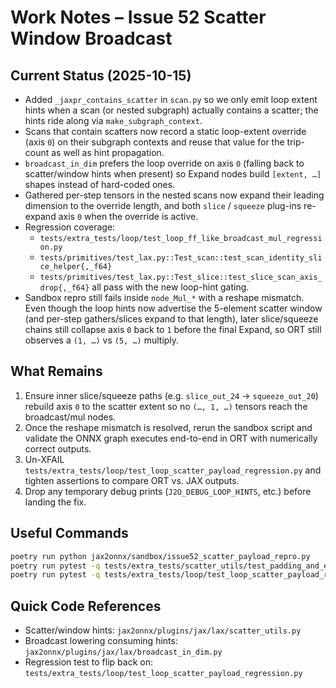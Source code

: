 # Work Notes – Issue 52 Scatter Window Broadcast 

## Current Status (2025-10-15)

- Added `_jaxpr_contains_scatter` in `scan.py` so we only emit loop extent hints when a scan (or nested subgraph) actually contains a scatter; the hints ride along via `make_subgraph_context`.
- Scans that contain scatters now record a static loop-extent override (axis `0`) on their subgraph contexts and reuse that value for the trip-count as well as hint propagation.
- `broadcast_in_dim` prefers the loop override on axis `0` (falling back to scatter/window hints when present) so Expand nodes build `[extent, …]` shapes instead of hard-coded ones.
- Gathered per-step tensors in the nested scans now expand their leading dimension to the override length, and both `slice` / `squeeze` plug-ins re-expand axis `0` when the override is active.
- Regression coverage:
  - `tests/extra_tests/loop/test_loop_ff_like_broadcast_mul_regression.py`
  - `tests/primitives/test_lax.py::Test_scan::test_scan_identity_slice_helper{,_f64}`
  - `tests/primitives/test_lax.py::Test_slice::test_slice_scan_axis_drop{,_f64}`
  all pass with the new loop-hint gating.
- Sandbox repro still fails inside `node_Mul_*` with a reshape mismatch. Even though the loop hints now advertise the 5-element scatter window (and per-step gathers/slices expand to that length), later slice/squeeze chains still collapse axis `0` back to `1` before the final Expand, so ORT still observes a `(1, …)` vs `(5, …)` multiply.

## What Remains

1. Ensure inner slice/squeeze paths (e.g. `slice_out_24` → `squeeze_out_20`) rebuild axis `0` to the scatter extent so no `(…, 1, …)` tensors reach the broadcast/mul nodes.
2. Once the reshape mismatch is resolved, rerun the sandbox script and validate the ONNX graph executes end-to-end in ORT with numerically correct outputs.
3. Un-XFAIL `tests/extra_tests/loop/test_loop_scatter_payload_regression.py` and tighten assertions to compare ORT vs. JAX outputs.
4. Drop any temporary debug prints (`J2O_DEBUG_LOOP_HINTS`, etc.) before landing the fix.

## Useful Commands

```bash
poetry run python jax2onnx/sandbox/issue52_scatter_payload_repro.py
poetry run pytest -q tests/extra_tests/scatter_utils/test_padding_and_expected_shape.py
poetry run pytest -q tests/extra_tests/loop/test_loop_scatter_payload_regression.py
```

## Quick Code References

- Scatter/window hints: `jax2onnx/plugins/jax/lax/scatter_utils.py`
- Broadcast lowering consuming hints: `jax2onnx/plugins/jax/lax/broadcast_in_dim.py`
- Regression test to flip back on: `tests/extra_tests/loop/test_loop_scatter_payload_regression.py`
